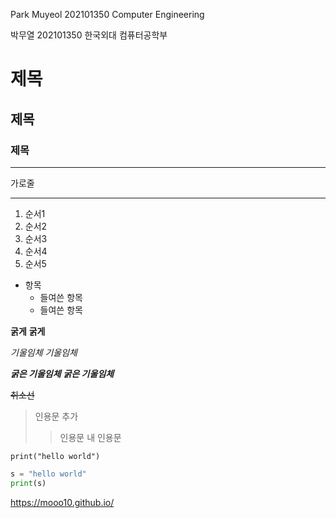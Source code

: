 Park Muyeol 202101350 Computer Engineering

박무열 202101350 한국외대 컴퓨터공학부

# 제목
## 제목
### 제목

---
가로줄
***

1. 순서1
3. 순서2
5. 순서3
2. 순서4
4. 순서5

* 항목
    + 들여쓴 항목
    - 들여쓴 항목

**굵게**
__굵게__

*기울임체*
_기울임체_

***굵은 기울임체***
___굵은 기울임체___

~~취소선~~

>인용문 추가
>>인용문 내 인용문

`print("hello world")`

```python
s = "hello world"
print(s)
```

<https://mooo10.github.io/>
